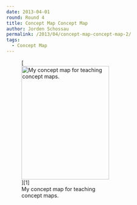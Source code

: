 ```yaml
---
date: 2013-04-01
round: Round 4
title: Concept Map Concept Map
author: Jorden Schossau
permalink: /2013/04/concept-map-concept-map-2/
tags:
  - Concept Map
---
```

<figure id="attachment_2046" style="width: 231px;" class="wp-caption alignnone">[<img class="size-medium wp-image-2046" alt="My concept map for teaching concept maps." src="http://teaching.software-carpentry.org/wp-content/uploads/2013/04/conceptMap_JS-231x300.png" width="231" height="300" />][1]<figcaption class="wp-caption-text">My concept map for teaching concept maps.</figcaption></figure>

 [1]: http://teaching.software-carpentry.org/wp-content/uploads/2013/04/conceptMap_JS.png
